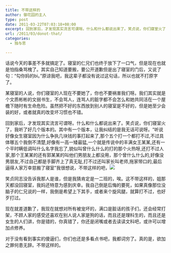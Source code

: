 ```yaml
---
title: 不带这样的
author: 御花园的主人
type: post
date: 2011-03-22T07:03:18+08:00
excerpt: 回到家后，才发现其实流言可谓呀。什么和什么都说出来了。笑贞说，你们寝室火了，我听了好几个版本的。其中有一个版本，让我纠结的是我无话可说呀。“听说好像女生寝室因为什么争执几块钱的事打起来了,那个五个打一个都打不过,不过具体哪五个我倒不清楚,好像有一高一矮最猛,一个就是传说中的丰满女王某某, 还有一个平时瞒低调叫什么名字我忘了,貌似叫曾什么什么的打的那个火热呀,还打不过人家,那个王某某的还有郭某某的叫他们男朋友上都没用，那个曾什么什么的,好像没男朋友,不过自己都是手脚齐上了真无耻,打不过还叫家长叫老师,拖家带口的,最后逼得人家万幸慈搬了寝室”我很想说，不带这样的吧
url: /2011/03/donot-that/
categories:
  - 独与思

---
```

话说今天的事差不多就搞定了。寝室的仁兄们也终于放下了一口气，但是现在也就是怕指桑骂槐了。其实自己知道要搬，要公开道歉但是出了寝室的门后，又说了句：“勾你妈的bi。”原谅我吧，我这辈子都没有说过这句话，所以也就不打原字了。

某寝室的人说，你们寝室的人现在不要她了，你也不要祸害我们呀。我们其实就是个文质彬彬的文弱书生，不会骂人，连骂人的脏字都不会怎么和她共同活在一个屋檐下随时有生命危险。虽然把不好的东西放到别人的寝室是不好的，但是她至少会装的好，或者就真的改变坏习惯也不错。

回到家后，才发现其实流言可谓呀。什么和什么都说出来了。笑贞说，你们寝室火了，我听了好几个版本的。其中有一个版本，让我纠结的是我无话可说呀。“听说好像女生寝室因为什么争执几块钱的事打起来了,那个五个打一个都打不过,不过具体哪五个我倒不清楚,好像有一高一矮最猛,一个就是传说中的丰满女王某某,还有一个平时瞒低调叫什么名字我忘了,貌似叫曾什么什么的打的那个火热呀,还打不过人家,那个王某某的还有郭某某的叫他们男朋友上都没用，那个曾什么什么的,好像没男朋友,不过自己都是手脚齐上了真无耻,打不过还叫家长叫老师,拖家带口的,最后逼得人家万幸慈搬了寝室”我很想说，不带这样的吧，[![][1]][2]

笑贞同志没告诉我那人是谁，但是我猜肯定是一二班的，唉。这不带这样的，姐那天都没回寝室，我妈还特意为感到庆幸。我自己倒是后悔的要死，如果真像那位没脑子的仁兄说的一样，我倒是希望上下其手，或者来个旋风腿，就算打不过，也好歹打过。

现在就差道歉了，我现在就想对所有被宠坏的，满口是脏话的孩子们，还会经常打架，不顾人家的感受还喜欢在别人说人家是狗的话，而且还是理科生的，而且还是女生的人们讲，你是错的，你真错了，你还是闭嘴或者去读读文科吧，或许可以增加点修养。

对于没有看到事实的傻逼们，你们也还是多看点书吧，我都词穷了。真的是，欲加之罪何患无辞。不带这样的。

 [1]: http://timg.sjs.sinajs.cn/miniblog2style/images/common/face/ext/magic/57/angry.gif
 [2]: http://sinaurl.cn/bRG4h